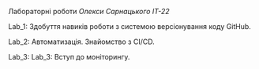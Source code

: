 Лабораторні роботи 
_Олекси Сарнацького ІТ-22_

Lab_1: Здобуття навиків роботи з системою версіонування коду GitHub.

Lab_2: Автоматизація. Знайомство з CI/CD.

Lab_3: Lab_3: Вступ до моніторингу.


